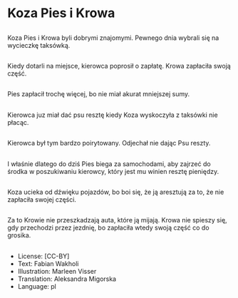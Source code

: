 # Koza Pies i Krowa

##
Koza Pies i Krowa byli dobrymi znajomymi. Pewnego dnia wybrali się na wycieczkę taksówką.

##
Kiedy dotarli na miejsce, kierowca poprosił o zapłatę. Krowa zapłaciła swoją część.

##
Pies zapłacił trochę więcej, bo nie miał akurat mniejszej sumy.

##
Kierowca juz miał dać psu resztę kiedy Koza wyskoczyła z taksówki nie płacąc.

##
Kierowca był tym bardzo poirytowany. Odjechał nie dając Psu reszty.

##
I właśnie dlatego do dziś Pies biega za samochodami, aby zajrzeć do środka w poszukiwaniu kierowcy, który jest mu winien resztę pieniędzy.

##
Koza ucieka od dźwięku pojazdów, bo boi się, że ją aresztują za to, że nie zapłaciła swojej części.

##
Za to Krowie nie przeszkadzają auta, które ją mijają. Krowa nie spieszy się, gdy przechodzi przez jezdnię, bo zapłaciła wtedy swoją część co do grosika.

##
* License: [CC-BY]
* Text: Fabian Wakholi
* Illustration: Marleen Visser
* Translation: Aleksandra Migorska
* Language: pl
